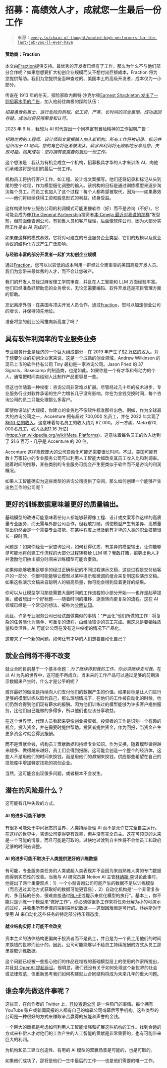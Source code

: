 <!--yml

类别：COT 专栏

日期：2024 年 05 月 08 日 11:08:34

-->

# 招募：高绩效人才，成就您一生最后一份工作

> 来源：[`every.to/chain-of-thought/wanted-high-performers-for-the-last-job-you-ll-ever-have`](https://every.to/chain-of-thought/wanted-high-performers-for-the-last-job-you-ll-ever-have)

#### 赞助商：Fraction

本文由[Fraction](https://hirefraction.com/dev-profiles)提供支持。最优秀的开发者已经有了工作，那么为什么不与他们部分合作呢？如果您想要扩大初创企业规模而又不想付出巨额成本，Fraction 将为您提供帮助。我们为您提供全面审查过的、美国本土的高级开发者，成本仅为一小部分。

传说在 1913 年的冬天，探险家欧内斯特·沙克尔顿[Earnest Shackleton 发出了一则招募水手的广告](https://discerninghistory.com/2013/05/shackletons-ad-men-wanted-for-hazerdous-journey/)，加入他前往南极的探险队伍：

*招募勇敢的男士，进行危险的旅程。低工资，严寒，长时间的完全黑暗。成功返回存疑。成功时将获得荣誉和认可。*

2023 年 9 月，我想为 AI 时代提出一个同样富有冒险精神的工作招聘广告：

*招聘优秀的工程师、设计师和文案撰稿人加入新机构。所有工作将被记录、标记并组织用于 AI 培训。您的角色将逐渐被淘汰。薪水和利润将无限期地分享给您。失败可能。如果成功：您将拥有或需要的最后一份工作。*

这个想法是：我认为有机会成立一个机构，招募极具才华的人才来训练 AI，向他们承诺这将是他们的最后一份工作。

机构员工将执行客户工作，如工程、设计或文案撰写。他们还将记录和标记从头到尾的整个过程，作为模型细化调整的输入。该机构的目标是通过训练模型来逐步淘汰每个员工。而员工也加入了这个过程！每个人都希望被取代，因为——如果奏效——他们将继续获得工资和股息形式的利益，终身受益。

这样构建的专业服务公司的利润模式可能更像软件（好）而不是咨询（不好）。它可能会成为像[The General Partnership](https://www.thegp.com/)投资者[本·Cmejla 最近对我说的那样](https://twitter.com/bencmejla?lang=en)“发型短，但前面像咨询公司，有销售人员和客户经理，后面像软件公司，因为大部分实际工作是由 AI 完成的”。

如果像这样的模式奏效，它将对可建立的专业服务企业类型、它们的规模以及就业协议的结构化方式产生广泛影响。

**与经验丰富的部分开发者一起扩大初创企业规模**

通过[Fraction](https://hirefraction.com/dev-profiles)，您可以以较低的成本利用一群经过全面审查的美国高级开发人员。我们为您带来最优秀的人才，而不会让您破产。

我们的开发人员经过麻省理工学院审查，并且在人工智能和 LLM 方面经验丰富。他们已经准备好帮助您的业务增长，无论您需要编码、软件开发还是项目管理方面的帮助。

忘记离岸外包 - 在美国与顶尖开发人员合作。通过[Fraction](https://hirefraction.com/dev-profiles)，您可以加速创业公司的增长，并保持领先地位。

准备将您的创业公司推向新高度了吗？

## 具有软件利润率的专业服务业务

专业服务行业是经济的一个巨大组成部分 - 在 2019 年产生了[$2 万亿的收入](https://www.trade.gov/selectusa-professional-services-industry#:~:text=Industry%20Overview,out%20over%201.3%20million%20firms.)。对于想要创业的初创企业家来说，这是一个成熟的创业领域。Andrew Wilkinson 的现已上市的软件持有公司 Tiny 最初是一家咨询公司。Jason Fried 的 37 Signals，Basecamp 的制造商，也是如此。如果你是一个有才华和有动力的个人，通常把时间卖给别人比制作产品更容易一些。

但这也伴随着一种权衡：咨询公司非常难以扩展。尽管经过几十年的技术进步，专业服务行业对软件承诺的生产力增长几乎没有影响。你在为金钱交换时间，每个咨询公司的员工只能处理那么多客户。

即使你设法扩大规模，你建立的业务也不像软件标准那样出色。例如，作为全球最大的咨询公司之一，Accenture 拥有超过 700,000 名员工，并在 2022 年实现了[$610 亿的收入](https://en.wikipedia.org/wiki/Accenture)。这意味着每名员工的收入约为 $87,000。另一方面，Meta 有 70,000 名员工，收入达到 [$1.16 万亿](https://en.wikipedia.org/wiki/Meta_Platforms)。这意味着每名员工的收入达到了 $1.6 百万 - 几乎是 Accenture 的 20 倍。

Accenture 这样规模庞大的公司自动化可能还需要很长时间。不过，美国可能有数十万家较小的专业服务公司可以利用人工智能大幅改变其员工收入比和利润率。随着时间的推移，某些类别的专业服务可能会产生更类似于软件而不是咨询的利润概况。

如果人工智能确实为这些类型的咨询公司提供了空间，那么如何创建一个能够产生出色工作的公司呢？

## 更好的训练数据意味着更好的质量输出。

基础模型的改进可能意味着任何人都能够获得像工程、设计或文案写作这样的高质量专业服务，而无需与外部公司合作。但我敢打赌，诱使模型产生有差异、高质量输出仍然会是一个需要专业技能、在某种程度上涉及到有才华的人类的职业技能很长一段时间。

问题是：如果你经营一家咨询公司，如何获得优质、有差异的模型输出，让你能够尽可能地将创建工作流程的大部分过程转移给 LLM 呢？我敢打赌，招募出色人才并激励他们抽出部分时间来训练模型可能会奏效。

如果你能够收集足够多的经过正确标记的不同过程演示文稿，这些过程是交付给客户的一部分，你很可能能够让模型以某种提示和微调的组合来复制这些演示文稿。如果这些演示文稿来自聪明人的极高质量，你可能会得到显着更好的结果。

你可以从让模型学习那些需要大量时间的工作流程的小部分开始——也许是起草提案，或者想出一个好标题——随着时间的推移，逐渐转向更复杂的流程。这在 AI 领域已经是一个常见的想法，被称为[分解认知](https://www.lesswrong.com/tag/factored-cognition)。

而且，许多专业服务公司已经试图做类似的事情：“产品化”他们所做的工作：将复杂的任务简化为简单、可重复的流程，由经验较少的员工完成。但这总是要牺牲质量和灵活性。AI 可能让公司在没有这些权衡的情况下产品化。

这带来了一个新的问题。如何让有才华的人们想要自动化自己？

## 就业合同将不得不改变

就业合同目前基于一个基本命题：*为了继续得到我的工作，你必须继续支付我*。在以 AI 为先的世界中，这可能不再成立。当未来的工作产品可以通过足够的前期演示数据来产生时，什么才是公平的呢？

或许最好的做法是持续向人们支付他们的数据产生的价值。如果目标是让人们进行足够的模型训练以取代自己，那么理想情况下，在他们的工作被自动化的时候，他们仍然会得到他们现有薪水的报酬。因为他们训练过的模型能够为许多客户提供服务，比他们自己能做的多得多，所以他们也应该分享收益。

在这个世界里，代理人员看起来更像创业投资者。投资者的工作是识别一个有趣的机会，投入资金，并在需要时提供帮助。投资者提供资金，作为回报，当资金产生更多资金时就会得到报酬。

而不是贡献金钱，机构员工贡献数据和持续专业知识。作为交换，随着模型做得越来越多、做得越来越好，员工们会得到报酬。这可能会创造一个整个的经济体，这些人不是用他们的时间来换钱，而是用他们的*数据*来换钱，供应那些希望在自己的技能库中增加特定技能的初创企业。

当然，这可能会出现很多问题，或者根本不会发生。

## 潜在的风险是什么？

这可能有几种失败的方式。

#### **AI 的进步可能不够快**

有很多可能处于中间状态的世界，人类持续管理 AI 而不是允许它完全自主运行。在这样的世界中，咨询公司变得更有效率，但并没有完全自主。这在可预见的未来是一个可能的情景，而且可能是可取的。过快地过渡到自主性将不会给员工和政府足够的时间去调整。

#### **AI 的进步可能不取决于人类提供更好的训练数据**

有可能，专业服务类任务的人类或超人类表现并不会因为来自熟练人类的专门数据而得到实质性的改善。当我与 AI 研究员兼 Notion AI 主管[林纳斯·李](http://twitter.com/thesephist)讨论此事时，他提出了两个重要观点：1）一个小型咨询公司可能产生的数据不足以训练模型（而且通过其他方式获取好的数据可能更容易），2）自动化机构是“一个非常复杂的、多目标的任务，很难直接通过[RLHF](https://huggingface.co/blog/rlhf)或提示来优化模型的执行”。基本上，你不能只是训练一个模型来“做好工作”。你必须做很多工作来将任务分解为小的可演示的过程，并收集所有步骤的端到端标记数据——这很困难但是可行的。林纳斯对于使用 AI 来自动化这些任务的特定部分持乐观态度。

#### **就业结构实际上可能不会改变**

资本主义的法律结构更偏向于投资者而不是员工，并且是为一个员工用他们的时间来换钱的世界而设计的。因此，公司可能能够以不给员工持续报酬的方式从员工那里提取训练数据。

这个问题已经被一些担心他们的作品在堆栈的基础模型层上的使用的作家所提出，并且[对 OpenAI 提起诉讼](https://www.theatlantic.com/technology/archive/2023/09/books3-database-generative-ai-training-copyright-infringement/)。很明显，我们还没有关于如何处理这个新世界的社会或法律规范，但重新思考我们如何构建就业合同结构将成为未来几年的重大问题。

## 谁会率先做这件事呢？

这些天，在创作者的 Twitter 上，[开设咨询公司](https://twitter.com/SahilBloom/status/1706370491630420220) 是一件热门的事情。每个拥有 YouTube 账户或新闻简报的人都有自己的编辑公司或幕后写手机构。这些类型的公司是一种很好的方式来赚取辛苦赢得的技能和声誉的金钱。

一个巨大的商机是考虑如何利用人工智能增强和扩展这些机构的工作。找到合适的方式来补偿人才对他们的工作产生的人工智能的贡献是非常重要的，也有可能带来巨大的利润。

为机构和员工建立创造性、有用的 AI 模型的双赢场景是可能的，也是可取的。

如果他们成功了，那将是他们一生中最后的工作——也是他们需要的唯一工作。
